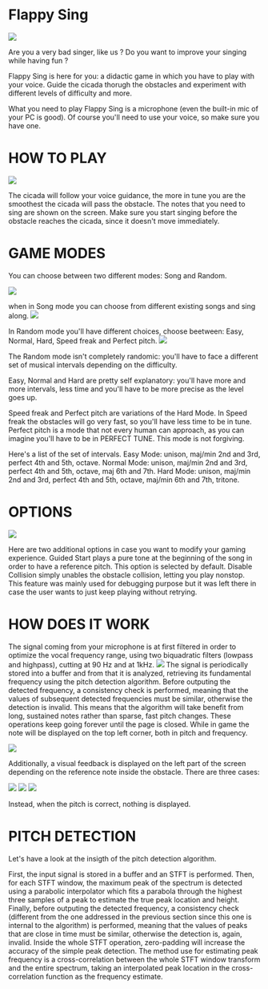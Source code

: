 # Flappy Sing
<img src="./Intro.PNG"/>

Are you a very bad singer, like us ? 
Do you want to improve your singing while having fun ?

Flappy Sing is here for you: a didactic game in which you have to play with your voice. 
Guide the cicada thorugh the obstacles and experiment with different levels of difficulty and more. 

What you need to play Flappy Sing is a microphone (even the built-in mic of your PC is good). 
Of course you'll need to use your voice, so make sure you have one. 

# HOW TO PLAY

<img src="./Gameplay.png"/>

The cicada will follow your voice guidance, the more in tune you are the smoothest the cicada will pass the obstacle. 
The notes that you need to sing are shown on the screen. 
Make sure you start singing before the obstacle reaches the cicada, since it doesn't move immediately. 


# GAME MODES 

You can choose between two different modes: Song and Random. 

<img src="./Mainmenu.PNG"/>


when in Song mode you can choose from different existing songs and sing along. 
<img src="./Songmode.PNG"/>

In Random mode you'll have different choices, choose beetween: Easy, Normal, Hard, Speed freak and Perfect pitch. 
<img src="./Randommode.PNG"/>

The Random mode isn't completely randomic: you'll have to face a different set of musical intervals depending on the difficulty. 

Easy, Normal and Hard are pretty self explanatory: you'll have more and more intervals, less time and you'll have to be more precise as the level goes up. 

Speed freak and Perfect pitch are variations of the Hard Mode. 
In Speed freak the obstacles will go very fast, so you'll have less time to be in tune. 
Perfect pitch is a mode that not every human can approach, as you can imagine you'll have to be in PERFECT TUNE. This mode is not forgiving. 

Here's a list of the set of intervals. 
Easy Mode: unison, maj/min 2nd and 3rd, perfect 4th and 5th, octave. 
Normal Mode: unison, maj/min 2nd and 3rd, perfect 4th and 5th, octave, maj 6th and 7th.
Hard Mode:  unison, maj/min 2nd and 3rd, perfect 4th and 5th, octave, maj/min 6th and 7th, tritone.

# OPTIONS

<img src="./Options.jpg"/>

Here are two additional options in case you want to modify your gaming experience.
Guided Start plays a pure tone at the beginning of the song in order to have a reference pitch. This option is selected by default.
Disable Collision simply unables the obstacle collision, letting you play nonstop. This feature was mainly used for debugging purpose but it was left there in case the user wants to just keep playing without retrying.

# HOW DOES IT WORK
The signal coming from your microphone is at first filtered in order to optimize the vocal frequency range, using two biquadratic filters (lowpass and highpass), cutting at 90 Hz and at 1kHz.
<img src="./mic_analyzer.PNG"/>
The signal is periodically stored into a buffer and from that it is analyzed, retrieving its fundamental frequency using the pitch detection algorithm.
Before outputing the detected frequency, a consistency check is performed, meaning that the values of subsequent detected frequencies must be similar, otherwise the detection is invalid. This means that the algorithm will take benefit from long, sustained notes rather than sparse, fast pitch changes.
These operations keep going forever until the page is closed.
While in game the note will be displayed on the top left corner, both in pitch and frequency.

<img src="./pitch_top.png"/>

Additionally, a visual feedback is displayed on the left part of the screen depending on the reference note inside the obstacle.
There are three cases:

<img src="./too_high.png"/>
<img src="./too_low.png"/>
<img src="./not_rec.png"/>

Instead, when the pitch is correct, nothing is displayed.
 
# PITCH DETECTION
Let's have a look at the insigth of the pitch detection algorithm.

First, the input signal is stored in a buffer and an STFT is performed. Then, for each STFT window, the maximum peak of the spectrum is detected using a parabolic interpolator which fits a parabola through the highest three samples of a peak to estimate the true peak location and height. Finally, before outputing the detected frequency, a consistency check (different from the one addressed in the previous section since this one is internal to the algorithm) is performed, meaning that the values of peaks that are close in time must be similar, otherwise the detection is, again, invalid. Inside the whole STFT operation, zero-padding will increase the accuracy of the simple peak detection.
The method use for estimating peak frequency is a cross-correlation between the whole STFT window transform and the entire spectrum, taking an interpolated peak location in the cross-correlation function as the frequency estimate.


